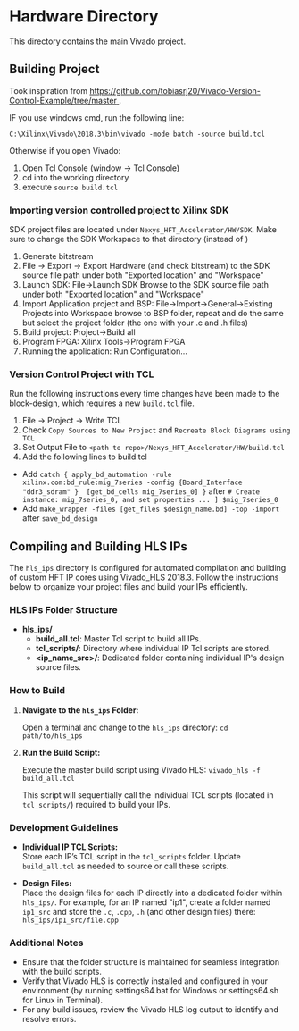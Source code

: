 # Hardware Directory
This directory contains the main Vivado project.

## Building Project

Took inspiration from [https://github.com/tobiasrj20/Vivado-Version-Control-Example/tree/master ](https://github.com/tobiasrj20/Vivado-Version-Control-Example/tree/master).

IF you use windows cmd, run the following line:

```
C:\Xilinx\Vivado\2018.3\bin\vivado -mode batch -source build.tcl
```

Otherwise if you open Vivado:

1. Open Tcl Console (window -> Tcl Console)
2. cd into the working directory
3. execute `source build.tcl`

### Importing version controlled project to Xilinx SDK

SDK project files are located under `Nexys_HFT_Accelerator/HW/SDK`. Make sure to change the SDK Workspace to that directory (instead of <Local to Project>)

1. Generate bitstream
2. File -> Export -> Export Hardware (and check bitstream) to the SDK source file path under both "Exported location" and "Workspace"
3. Launch SDK: File->Launch SDK Browse to the SDK source file path under both "Exported location" and "Workspace"
4. Import Application project and BSP: File->Import->General->Existing Projects into Workspace browse to BSP folder, repeat and do the same but select the project folder (the one with your .c and .h files)
5. Build project: Project->Build all
6. Program FPGA: Xilinx Tools->Program FPGA
7. Running the application: Run Configuration...

### Version Control Project with TCL

Run the following instructions every time changes have been made to the block-design, which requires a new `build.tcl` file.

1. File -> Project -> Write TCL
2. Check `Copy Sources to New Project` and `Recreate Block Diagrams using TCL`
3. Set Output File to `<path to repo>/Nexys_HFT_Accelerator/HW/build.tcl`
4. Add the following lines to build.tcl
  - Add `catch { apply_bd_automation -rule xilinx.com:bd_rule:mig_7series -config {Board_Interface "ddr3_sdram" }  [get_bd_cells mig_7series_0] }` after `# Create instance: mig_7series_0, and set properties ... ] $mig_7series_0`
  - Add `make_wrapper -files [get_files $design_name.bd] -top -import` after `save_bd_design`

## Compiling and Building HLS IPs
The `hls_ips` directory is configured for automated compilation and building of custom HFT IP cores using Vivado_HLS 2018.3. Follow the instructions below to organize your project files and build your IPs efficiently.

### HLS IPs Folder Structure

- **hls_ips/**  
  - **build_all.tcl**: Master Tcl script to build all IPs.
  - **tcl_scripts/**: Directory where individual IP Tcl scripts are stored.
  - **\<ip_name_src\>/**: Dedicated folder containing individual IP's design source files.

 ### How to Build

1. **Navigate to the `hls_ips` Folder:**

   Open a terminal and change to the `hls_ips` directory:
   `cd path/to/hls_ips`

2.  **Run the Build Script:**
    
    Execute the master build script using Vivado HLS:
  `vivado_hls -f build_all.tcl` 
    
    This script will sequentially call the individual TCL scripts (located in `tcl_scripts/`) required to build your IPs.
    

### Development Guidelines

-   **Individual IP TCL Scripts:**  
    Store each IP’s TCL script in the `tcl_scripts` folder. Update `build_all.tcl` as needed to source or call these scripts.
    
-   **Design Files:**  
    Place the design files for each IP directly into a dedicated folder within `hls_ips/`. For example, for an IP named "ip1", create a folder named `ip1_src` and store the `.c`, `.cpp`,  `.h` (and other design files) there: `hls_ips/ip1_src/file.cpp` 
    

### Additional Notes

-   Ensure that the folder structure is maintained for seamless integration with the build scripts.
-   Verify that Vivado HLS is correctly installed and configured in your environment (by running settings64.bat for Windows or settings64.sh for Linux in Terminal).
-   For any build issues, review the Vivado HLS log output to identify and resolve errors.
